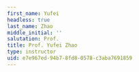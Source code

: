 ```yaml
---
first_name: Yufei
headless: true
last_name: Zhao
middle_initial: ''
salutation: Prof.
title: Prof. Yufei Zhao
type: instructor
uid: e7e967ed-94b7-8fd8-0578-c3aba7691859
---
```

